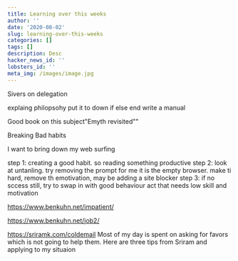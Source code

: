 ```yaml
---
title: Learning over this weeks
author: ''
date: '2020-08-02'
slug: learning-over-this-weeks
categories: []
tags: []
description: Desc
hacker_news_id: ''
lobsters_id: ''
meta_img: /images/image.jpg
---
```


Sivers on delegation

explaing philopsohy
put it to down  if else end
write a manual


Good book on this subject"Emyth revisited""

Breaking Bad habits

I want to bring down my web surfing

step 1: creating a good habit. so reading something productive
step 2: look at untanling. try removing the prompt for me it is the empty browser. make ti hard, remove th emotivation, may be adding a site blocker
step 3: if no sccess still, try to swap in with good behaviour act that needs low skill and motivation


https://www.benkuhn.net/impatient/
 
 https://www.benkuhn.net/job2/


https://sriramk.com/coldemail
Most of my day is spent on asking for favors which is not going to help them. Here are three tips from Sriram and applying to my situaion








